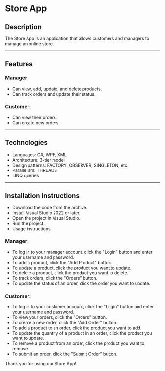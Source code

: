 # Store App

## Description

The Store App is an application that allows customers and managers to manage an online store.  
****

## Features  

### Manager:  
* Can view, add, update, and delete products.  
* Can track orders and update their status.  

### Customer:
* Can view their orders.
* Can create new orders.
  
****
## Technologies

* Languages: C#, WPF, XML  
* Architecture: 3-tier model  
* Design patterns: FACTORY, OBSERVER, SINGLETON, etc.  
* Parallelism: THREADS  
* LINQ queries   

****

## Installation instructions  

* Download the code from the archive.  
* Install Visual Studio 2022 or later.  
* Open the project in Visual Studio.  
* Run the project.  
* Usage instructions  

### Manager:  
- To log in to your manager account, click the "Login" button and enter your username and password.  
- To add a product, click the "Add Product" button.  
- To update a product, click the product you want to update.  
- To delete a product, click the product you want to delete.  
- To track orders, click the "Orders" button.  
- To update the status of an order, click the order you want to update.
   
### Customer:  

- To log in to your customer account, click the "Login" button and enter your username and password.  
- To view your orders, click the "Orders" button.
- To create a new order, click the "Add Order" button.
- To add a product to an order, click the product you want to add.
- To update the quantity of a product in an order, click the product you want to update.
- To remove a product from an order, click the product you want to remove.
- To submit an order, click the "Submit Order" button.
  

Thank you for using our Store App!
